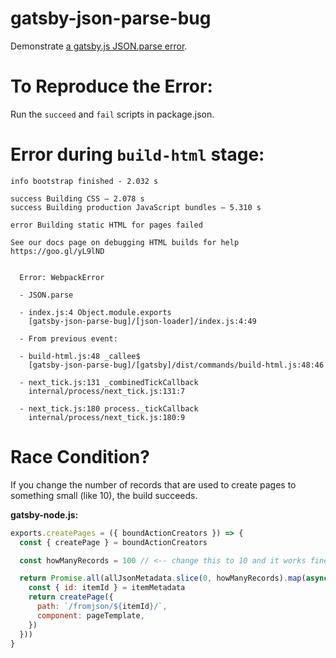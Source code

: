 # gatsby-json-parse-bug
Demonstrate [a gatsby.js JSON.parse error](https://github.com/gatsbyjs/gatsby/issues/3148).

# To Reproduce the Error:

Run the `succeed` and `fail` scripts in package.json.

# Error during `build-html` stage:

```
info bootstrap finished - 2.032 s

success Building CSS — 2.078 s
success Building production JavaScript bundles — 5.310 s

error Building static HTML for pages failed

See our docs page on debugging HTML builds for help https://goo.gl/yL9lND


  Error: WebpackError

  - JSON.parse

  - index.js:4 Object.module.exports
    [gatsby-json-parse-bug]/[json-loader]/index.js:4:49

  - From previous event:

  - build-html.js:48 _callee$
    [gatsby-json-parse-bug]/[gatsby]/dist/commands/build-html.js:48:46

  - next_tick.js:131 _combinedTickCallback
    internal/process/next_tick.js:131:7

  - next_tick.js:180 process._tickCallback
    internal/process/next_tick.js:180:9
```

# Race Condition?

If you change the number of records that are used to create pages to something small (like 10), the build succeeds.

**gatsby-node.js:**
```js
exports.createPages = ({ boundActionCreators }) => {
  const { createPage } = boundActionCreators

  const howManyRecords = 100 // <-- change this to 10 and it works fine

  return Promise.all(allJsonMetadata.slice(0, howManyRecords).map(async itemMetadata => {
    const { id: itemId } = itemMetadata
    return createPage({
      path: `/fromjson/${itemId}/`,
      component: pageTemplate,
    })
  }))
}
```
